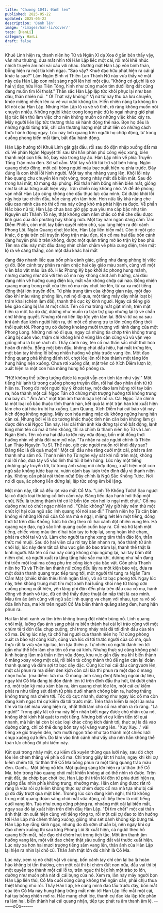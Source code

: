 ```yaml
---
title: "Chương 1041: Đánh lén"
published: 2025-05-22
updated: 2025-05-22
description: 'Đánh lén'
image: '/images/han-li/cover/'
tags: [HanLi]
category: HanLi
draft: false
---
```


Khuê Linh hiện ra, thanh niên họ Từ và Ngân Xí dạ Xoa ở gần
bên thấy vậy, vẫn như thường, đưa mắt nhìn tới Hàn Lập liếc một
cái, rồi môi khẽ nhúc nhích truyền âm nói vài câu với nhau.
Gương mặt Hàn Lập vốn bình thản, bỗng hiện ra một tia kinh
ngạc.
"Sao vậy? Khuê đạo hữu phát hiện ra cái gì khác lạ sao?" Lâm
Ngân Bình vị Thiên Lan Thánh Nữ này vừa thấy vẻ mặt này của
Hàn Lập con mắt sáng ngời lên hỏi một câu.
"Không có gì,chỉ là có hai vị đạo hữu Hóa Tiên Tông, hình như
cũng muốn tìm dưới lòng đất cũng đang muốn tìm lối thoát." Thần
sắc Hàn Lập lập tức khôi phục lại như ban đầu, thản nhiên nói.
" Ồ! Thật vậy không!" Vị nữ tử này thu ba lưu chuyển, khóe miệng
nhếch lên ra vẻ vui cười không tin. Hiển nhiên nàng ta không tin
lời nói của Hàn Lập.
Nhưng Hàn Lập lộ ra vẻ vô tình, rõ ràng không muốn nói chuyện
nhiều.
Những người khác trong lòng mặc dù lo ngại nhưng giờ phải lập
tức liên thủ làm việc cho nên không muốn có những việc khác xảy
ra.
Mấy người liền lập tức thương thảo sẽ hành động thế nào.
Bọn họ đều là những người từng trãi, chỉ cần thương lượng một
chút liền có những cách thức hành động ngay. Lúc này linh quang
trên người họ chớp động, từ trong cuồng phong biến mất tăm, bắt
đầu hành động.

Hàn Lập hướng tới Khuê Linh gật gật đầu, rồi sau đó độn nhập
xuống đất mà đi.
Về phần Ngân Nguyệt thì sau khi hắn phân phó công việc xong,
biến thành một con tiểu hồ, bay vào trong tay áo.
Hàn Lập nhìn về phía Truyền Tống Trận màu đen. Sờ sờ cằm.
Một tay vỗ tới túi trữ vật bên hông. Ngân quang chớp động, một
cái bóng người màu bạc xuất hiện ra phía trước.
Đây đúng là con khôi lỗi hình người.
Một tay nhẹ nhàng vung lên.
Khôi lỗi này hào quang chu chuyển lên một vòng, trong nháy mắt
đã biến mất. Sau đó trong hai mắt, tử mang đại phóng. Rồi thân
hình bổng nhiên biến mất, giống như là chưa từng xuất hiện vậy.
Trận chiến này không nhỏ. Vì để đề phòng vạn nhất Hàn Lập
cũng không che dấu thực lực của mình.
Có được khôi lỗi này hợp tác chiến đấu, hắn càng yên tâm hơn.
Hơn nữa lấy khả năng che dấu cao minh của nó thì cổ ma này
cũng khó mà phát hiện ra được. Về phần Hắc bào nữ tử, Hàn Lập
chưa bao giờ gặp qua yêu ma cấp bậc như tên Nguyên sát Thánh
Tổ này, thật không dám nắm chắc có thể che dấu được linh giác
của đối phương hay không nữa.
Một tay năm ngón đang cầm Tâm Diễm Phiến, còn một tay bấm
quyết niệm chú, sau lưng hiện ra đôi cánh Phong Lôi.
Ngân Quang chợt lóe lên, Hàn Lập liền biến mất.
Còn ở một góc khác, ở phía trên cái truyền tống trận màu đen, tên
cổ ma hai đầu bốn cánh đang huyền phù ở trên không, được một
quần trắng mờ ảo trận kỳ bao phủ.
Tên ma đầu này một đầu đang nhìn chằm chằm về phía cung
điện, trên mặt lộ ra vẻ căng thẳng, còn một đầu khác hai mắt

đang đảo nhanh liếc qua bốn phía cảnh giác, giống như đang
phòng bị việc gì đó.
Bốn cánh tay phân ra nắm chặc hai cây giáo màu xanh, cùng với
một viên bảo vật màu lửa đỏ.
Hắc Phong Kỳ bạo khởi ác phong hung mãnh, nhưng dường như
đối với tên cổ ma này không chút ảnh hưởng, cái đầu đang nhìn
về hướng cung điện kia, mắt vẫn không chớp cái nào.
Bổng nhiên quang mang trong mắt của tên cổ ma này chợt lóe
lên, từ xa xa một tiếng động thật lớn truyền đến. Từ phía trung
tâm của không gian này, một đạo đao khí màu vàng phóng lên,
nơi nó đi qua, một tầng mây dày nhất loạt bị trảm khai (chém làm
đôi), thanh thế cực kỳ kinh người. Ngay cả tiếng gió kêu gào cũng
bị lấn át một chút.
Tên cổ ma trừng mắt giật mình, trên mặt hiện ra một tia do dự,
dường như muốn ra trận trợ giúp nhưng lại lộ vẻ chần chừ không
quyết.
Nhưng rồi nó liền lập tức yên tâm lại.
Bởi vì từ xa xa sau khi ánh đao kinh người hiện ra, thì một cổ
phong trụ to lớn cũng đồng thời thổi quét tới. Phong trụ có đường
khoảng mười trượng với hình dạng của một Phong Long. Những
nơi nó đi qua, ngay cả những tia chớp trên không trung cũng bị
cuốn vào, thậm chí không khí ở vùng lân cận cũng vù vù vặn vẹo
giống như là bị xé rách đi.
Thấy cảnh này, tên cổ ma thần sắc nhất thời hòa hoãn đi nhiều.
Bỗng một bên đầu, không chút dấu hiệu, hai mắt trừng lên, một
bàn tay khổng lồ bỗng nhiến hướng về phía trước vung lên.
Một đạo hồng quang phá không đánh tới, chợt lóe lên rồi hóa
thành một tảng lớn hung hăng nện xuống.
Chưa rơi xuống đất, mặt trên có Xích Diễm lượn lờ, xuất hiện ra
một con hỏa mãng hùng hổ phóng ra.

"Hừ! không thể tưởng tượng được là ngươi vẫn còn tỉnh táo như
vậy!" Một tiếng hừ lạnh từ trong cuồng phong truyền đến, rồi hai
đạo nhân ảnh từ từ hiện ra.
Trong đó một người tùy ý khoát tay, một đạo lam hồng rời tay bắn
ra, hóa thành một cái Ngọc Tán cỡ chừng một trượng hướng tới
không trung mà bay đi.
" Ầm Ầm." một trận âm thanh bạo liệt nổ ra. Cái Ngọc Tán chính
là một loại cổ bảo thuộc tính thanh hàn, kết quả là một trận hàn
khí xuất hiện làm cho cái hỏa trụ bị hạ xuống.
Lam Quang, Xích Diễm hai cái bảo vật này kích động không
ngừng. Mấy con hỏa mãng mặc dù không ngừng hung hãn cắn
xé. Nhưng bởi vì là do tương khắc thuộc tính nên căn bản không
làm gì được đến cái Ngọc Tán này.
Hai cái thân ảnh kia đứng tại chổ bất động, lạnh lùng nhìn tên cổ
ma ở trên không, thì ra chính là thanh niên họ Từ và Lâm Ngân
Bình.
Tên cổ ma hai đầu to lớn này vừa động, bốn mắt đồng thời
hướng nhìn về phía đôi nam nữ này.
"Ta nhận ra các ngươi chính là Thiên Lan Thảo Nguyên Tu Sĩ.
Thế nào, giờ các ngươi muốn rời khỏi đây sao? Đáng tiếc là đã
quá muộn!" Một cái đầu nhe răng cười một cái, phát ra âm thanh
như sấm nổ.
Thanh niên họ Từ nghe vậy sát khí nổi trên mặt, không nói lời
nào, đưa tay vổ vào linh thú túi ở bên hông.
Lúc này một tiếng phượng gáy truyền tới, từ trong ánh sáng mờ
chớp động, xuất hiện một con ngũ sắc khổng tước bay ra, vươn
cánh bay lượn trên đỉnh đầu vị thanh niên này.
Không cần phải nói thêm nữa! Đây chính là Ngũ Sắc Khổng
Tước.
Nơi nó đi qua, ác phong liền dừng lại, lập tức sóng êm bể lặng.

Một màn này, tất cả đều lọt vào mắt Cổ Ma.
"Linh Tê Khổng Tước! Sao ngươi lại có được loại thượng cổ linh
cầm này. Đáng tiếc đạo hạnh hơi thấp một chút. Nếu là trưởng
thành thì có lẽ bổn tôn còn hơi lo ngại một chút." Cổ ma dường
như có chút ngạc nhiên nói.
"Chắc không? Vậy giờ hãy nếm thử một chút lợi hại của ngũ sắc
linh quang rồi nói sao đi." Thanh niên họ Từ căn bản không vì
những lời nói của Cổ ma mà e ngại, miệng hét lên một tiếng,
đồng thời từ trên đầu Khổng Tước hô ứng theo rồi hai cánh đột
nhiên vung lên.
Hà quang vạn đạo, ngũ sắc linh quang cuồn cuồn bay ra.
Cổ ma hừ lạnh một tiếng, chiếc vòng màu tím ở hai bàn tay to
hợp lại, song hoàn khẽ chạm, phát ra chói tai vù vù. Làm cho
người ta nghe xong tâm thần đảo lộn, thần thức mê muội.
Sau đó hai viên cầu rời tay bắn nhanh ra, hóa thành tử ảnh chói
lọi, lúc này đem tất cả khu vực gần đó bao trùm lại, thanh thế thật
là kinh người. Mà tên cổ ma này cũng không chịu ngừng lại, hai
tay bấm đốt niệm chú, cả người xuất ra tầng tầng hắc sắc ma khí,
dường như hắn đang thi triển một loại ma công phụ trợ công kích
của bảo vật.
Còn phía Thanh niên họ Từ và Thiên lan thánh nữ cũng đếu lấy
ra một kiện bảo vật, đưa ra một đoàn thanh quang trực tiếp tung
tới, một người thì tung ra Ngân Tàm Cẩm Mạt (chiếc khăn thêu
hình ngân tằm), vô số tơ bạc phong tới.
Ngay lúc này, trên không trung một tím một xanh hai luồng khói
nhẹ từ trong cơn cuồng phong xuất hiện, yên lặng phi độn đến
phía trên đầu của cổ ma, hành động vô thanh vô tức, đủ có thể
thấy được thuật ẩn nấp thật là cao minh.
Màu tìm ảo ảnh cùng với ngũ sắc linh quang va chạm với nhau,
tạo ra vô số đóa linh hoa, ma khí trên người Cổ Ma biến thành
quầng sáng đen, hung hãn phun ra.

Hai làn khói xanh và tím trên không trung đột nhiên bùng nổ. Linh
quang chói mắt, lưỡng đạo ánh sáng phát ra biến thành hai cái lợi
trảo cùng với một chùm tế ti đón đầu chụp xuống, chỉ trong nháy
mắt đã tới đỉnh đầu của tên cổ ma. Đúng lúc này, từ chổ hai
người của thanh niên họ Từ cũng phóng xuất ra bảo vật công
kích, cũng vừa lúc đi tới trước người của cổ ma, quả thực rất là
vừa vặn kịp lúc, kín tựa thiên y.
Tự nhiên có người đánh lén tới gần như thế liền làm cho tên cổ
ma cả kinh. Nhưng thực sự cũng không phải kinh hoảng lắm mà
thần niệm vừa động, khu vực gần đấy ma khí biến thành ô mãng
xoay vòng một cái, rồi biến từ công thành thủ để ngăn cản lại
đoàn thanh quang và đám sợi tơ bạc dày đặc. Cùng lúc hai cái
đầu cùngvươn lên, một cái phun ra ma diễm đen kịch còn cái kia
thì phun ra một đạo ô mang nhọn hoắc.
(ma diễm: lửa ma. Ô mang: ánh sáng đen)
Nhưng ngoài dự liệu, ngay khi Cổ Ma đang bị đòn đánh lén từ
trên đỉnh đầu thu hút, thì dưới chân nó, một trận kỳ màu xám bày
ra, kim quang chọt lóe lên, một cái cự kiếm phát ra như tiếng sét
đánh từ phía dưới nhanh chóng bắn ra, hướng thẳng không trung
mà chém tới.
Tốc độ cực nhanh, dường như ngay lúc cổ ma còn đang kinh
ngạc thì cự kiếm đã tới trước mặt. Trên thân kiếm là một lửa màu
tím và tia sét màu vàng hiện ra, nhất thời làm cho cổ ma nhận ra
rõ ràng.
"Là ngươi!" Trong giây lát cổ ma này liền nhận biết ngay được chủ
nhân của nó, không khỏi kinh hãi quát to một tiếng. Nhưng bởi vì
cự kiếm tiến tới quá nhanh, mà hắn lại còn bị các loại khác công
kích đánh tới, thực sự là đã vào đường cùng, chỉ có thể dung bốn
tay vội vàng vung lên. "Xuy Xuy…" vài tiếng xé gió truyền đến,
hơn mười ngọn trảo như tạo thành một chiếc lưới chụp xuống cự
kiếm.
Do lâm vào tình cảnh như vầy cho nên hắn không thể toàn lực
chống đỡ phi kiếm này.

Kết quả trong nháy mắt, cụ kiếm đã xuyên thủng qua lưới này,
sau đó chợt lóe lên chém thẳng về phía cổ ma.
Chỉ trong giây lát trì hoãn, ngay khi khi cự kiếm chém tới, từ thân
thể Cổ Ma bỗng phun ra một tầng quang tráo màu đen.
Oanh… Một tiếng nổ lớn. Một quầng sáng lớn hiện ra từ thân thể
Cổ Ma, bên trong hào quang chói mắt khiến không ai có thể nhìn
rõ được.
Trên mặt đất, tia chớp bạc chợt lóe, Hàn Lập thi triển lôi độn từ
phía dưới hiện ra, ngẩng đầu nhìn phía không trung, nhướng
mày.
Hắn cảm ứng được rất rõ ràng là vừa rồi cự kiếm không thực sự
chém được cổ ma mà tựa như bị cái gì đó đẩy trượt qua một bên.
Tronng lúc còn đang kinh nghi, thì từ không trung một quang đoàn
sáng chói mắt vừa động, rồi tiếp theo là một tiếng cười vang lên.
Tựa như cung cứng phóng ra, nhoáng một cái lại biến mất, ngay
sau đó lại xuất hiện trên đỉnh đầu Hàn Lập.
"Đi tìm chết" một cái thân ảnh thật lớn xuất hiện cùng với tiếng
rống to, rồi một cái cự đao to lớn hướng tới Hàn Lập mà chém
thẳng xuống, giống như sét đánh không kịp bưng tai.
Hàn Lập tuy rằng kinh ngạc, nhưng do đã sớm chuẩn bị, nên
ngay khi cự đao chém xuống thì sau lưng Phong Lôi Sí xuất hiện,
cả người theo hồ quang biến mất, hắc đao chỉ chém hụt trong tích
tắc.
Một âm thanh âm hưởng vang lên, một vết đao chém thật sâu
xuống đất vài thước xuất hiện.
Lúc này xa hơn hai mươi trượng tiếng sấm vang lên, thân ảnh
của Hàn Lập lại hiện ra nhìn lại chổ cũ.
Thân ảnh thật lớn đó chính là Cổ Ma.

Lúc này, xem ra nó chật vật vô cùng, bốn cánh tay chỉ còn lại ba
là hoàn hảo không bị tổn thương, còn một cái thì bị chém đứt non
nửa, đầu vai thì bị một quyền tạo thành một cái lỗ to, trên ngực thì
bị dính một trảo to lớn, dường như muốn phá nát đi cái bụng của
nó.
Xem ra, lần này mấy người bọn Hàn Lập liên thủ, Cổ Ma cuối
cùng cũng không thể ngăn cản, phải chịu thua thiệt không nhỏ rồi.
Thấy Hàn Lập, kẻ cùng mình đào tẩu trước đây, bốn mắt của tên
Cổ Ma này hung hăng trừng mắt nhìn tới Hàn Lập liếc mắt một
cái, hai tay bổng nhiên mở ra.
Hắc mang chợt lóe, thanh cự đao kia lập tức phân ra làm hai,
biến thành hai cái quang nhận, tiếp tục phát ra âm thanh âm lệ.
------oOo------
